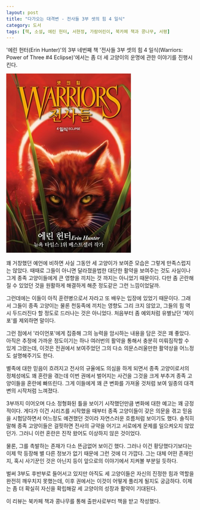 ```yaml
---
layout: post
title: "다가오는 대격변 - 전사들 3부 셋의 힘 4 일식"
category: 도서
tags: [책, 소설, 에린 헌터, 서현정, 가람어린이, 북카페 책과 콩나무, 서평]
---
```


'에린 헌터(Erin Hunter)'의
3부 네번째 책
'전사들 3부 셋의 힘 4 일식(Warriors: Power of Three #4 Eclipse)'에서는
좀 더 세 고양이의 운명에 관한 이야기를 진행시킨다.

![표지](/images/book/warriors-3-power-of-three-4-eclipse-book-h480.jpg)

꽤 거창했던 예언에 비하면 사실 그동안 세 고양이가 보여준 모습은 그렇게 만족스럽지는 않았다.
때때로 그들이 아니면 달라졌을법한 대단한 활약을 보여주는 것도 사실이나
그게 종족 고양이들에게 큰 영향을 끼치는 것 까지는 아니었기 때문이다.
다만 좀 곤란해질 수 있었던 것을 원활하게 해결하게 해준 정도같은 그런 느낌이었달까.

그런데에는 이들이 아직 훈련병으로서 자라고 또 배우는 입장에 있었기 때문이다.
그래서 그들이 종족 고양이는 물론 천둥족에 끼치는 영향도 그리 크지 않았고,
그들의 힘 역시 두드러진다 할 정도로 드러나는 것은 아니었다.
처음부터 좀 예외처럼 유별났던 '제이포'를 제외하면 말이다.

그런 점에서 '라이언포'에게 집중해 그의 능력을 암시하는 내용을 담은 것은 꽤 좋았다.
아직은 추정에 가까운 정도이기는 하나 여러번의 활약을 통해서 충분히 미뤄짐작할 수 있게 그렸는데,
이것은 전권에서 보여주었던 그의 다소 의문스러울만한 활약상을 어느정도 설명해주기도 한다.

별족에 대한 믿음이 흐려지고 전사의 규율에도 의심을 하게 되면서
종족 고양이로서의 정체성에도 꽤 혼란을 겪는데
이번 권에서 벌어지는 사건을 그것을 크게 부추겨 종족 고양이들을 혼란에 빠뜨린다.
그게 이들에게 꽤 큰 변화를 가져올 것처럼 보여 일종의 대격변의 시작처럼 느껴졌다.

3부까지 이어오며 다소 정형화된 틀을 보이기 시작했던만큼
변화에 대한 예고는 꽤 긍정적이다.
게다가 이건 시리즈를 시작했을 때부터 종족 고양이들이 갖은 의문을 겪고 믿음을 시험당하면서 어느정도 예견했던 것이라
자연스러운 흐름처럼 보이기도 했다.
솔직히말해 종족 고양이들은 걸핏하면 전사의 규약을 어기고 서로에게 문제를 일으켜오지 않았던가.
그러니 이런 혼란은 진작 왔어도 이상하지 않은 것이었다.

물론, 그를 촉발하는 존재가 다소 뜬금없어 보이긴 했다.
그러나 이건 황당했다기보다는 이제 막 등장해 별 다른 정보가 없기 때문에 그런 것에 더 가깝다.
그는 대체 어떤 존재인지, 혹시 사기꾼인 것은 아닌지 등이 앞으로의 이야기에서 지켜볼 부분일 듯하다.

벌써 3부도 후반부로 들어서고 있지만 아직도 세 고양이들은 자신의 진정한 힘과 역할을 완전히 깨우치지 못했는데,
이후 권에서는 이것이 어떻게 풀리게 될지도 궁금하다.
이제는 좀 더 확실히 자신을 확립해갈 세 고양이의 성장과 활약이 기대된다.



<div class="im im-info">
이 리뷰는 북카페 책과 콩나무를 통해 출판사로부터 책을 받고 작성했다.
</div>
